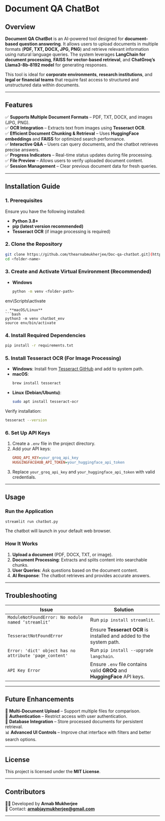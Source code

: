 # **Document QA ChatBot**  

## **Overview**  

**Document QA ChatBot** is an AI-powered tool designed for **document-based question answering**. It allows users to upload documents in multiple formats (**PDF, TXT, DOCX, JPG, PNG**) and retrieve relevant information using natural language queries. The system leverages **LangChain for document processing**, **FAISS for vector-based retrieval**, and **ChatGroq’s Llama3-8b-8192 model** for generating responses.  

This tool is ideal for **corporate environments**, **research institutions**, and **legal or financial teams** that require fast access to structured and unstructured data within documents.  

---

## **Features**  

✅ **Supports Multiple Document Formats** – PDF, TXT, DOCX, and images (JPG, PNG).  
✅ **OCR Integration** – Extracts text from images using **Tesseract OCR**.  
✅ **Efficient Document Chunking & Retrieval** – Uses **HuggingFace embeddings** and **FAISS** for optimized search performance.  
✅ **Interactive Q&A** – Users can query documents, and the chatbot retrieves precise answers.  
✅ **Progress Indicators** – Real-time status updates during file processing.  
✅ **File Preview** – Allows users to verify uploaded document content.  
✅ **Session Management** – Clear previous document data for fresh queries.  

---

## **Installation Guide**  

### **1. Prerequisites**  
Ensure you have the following installed:  

- **Python 3.8+**  
- **pip (latest version recommended)**  
- **Tesseract OCR** (if image processing is required)  

### **2. Clone the Repository**  
```bash
git clone https://github.com/thearnabmukherjee/Doc-qa-chatbot.git](https://github.com/thearnabmukherjee/Doc_QA__Chatbot-.git
cd <folder-name>
```

### **3. Create and Activate Virtual Environment (Recommended)**  

- **Windows**  
  ```bash
  python -m venv <folder-path>
env\Scripts\activate
  ```
- **macOS/Linux**  
  ```bash
  python3 -m venv chatbot_env
  source env/bin/activate
  ```

### **4. Install Required Dependencies**  
```bash
pip install -r requirements.txt
```

### **5. Install Tesseract OCR (For Image Processing)**  

- **Windows**: Install from [Tesseract GitHub](https://github.com/UB-Mannheim/tesseract/wiki) and add to system path.  
- **macOS**:  
  ```bash
  brew install tesseract
  ```
- **Linux (Debian/Ubuntu)**:  
  ```bash
  sudo apt install tesseract-ocr
  ```

Verify installation:  
```bash
tesseract --version
```

### **6. Set Up API Keys**  
1. Create a `.env` file in the project directory.  
2. Add your API keys:  
   ```ini
   GROQ_API_KEY=your_groq_api_key
   HUGGINGFACEHUB_API_TOKEN=your_huggingface_api_token
   ```
3. Replace `your_groq_api_key` and `your_huggingface_api_token` with valid credentials.  

---

## **Usage**  

### **Run the Application**  
```bash
streamlit run chatbot.py
```
The chatbot will launch in your default web browser.  

### **How It Works**  

1. **Upload a document** (PDF, DOCX, TXT, or image).  
2. **Document Processing**: Extracts and splits content into searchable chunks.  
3. **User Queries**: Ask questions based on the document content.  
4. **AI Response**: The chatbot retrieves and provides accurate answers.  

---

## **Troubleshooting**  

| **Issue** | **Solution** |
|-----------|-------------|
| `ModuleNotFoundError: No module named ‘streamlit’` | Run `pip install streamlit`. |
| `TesseractNotFoundError` | Ensure **Tesseract OCR** is installed and added to the system path. |
| `Error: 'dict' object has no attribute 'page_content'` | Run `pip install --upgrade langchain`. |
| `API Key Error` | Ensure `.env` file contains valid **GROQ** and **HuggingFace** API keys. |

---

## **Future Enhancements**  

🚀 **Multi-Document Upload** – Support multiple files for comparison.  
🔐 **Authentication** – Restrict access with user authentication.  
💾 **Database Integration** – Store processed documents for persistent retrieval.  
📊 **Advanced UI Controls** – Improve chat interface with filters and better search options.  

---

## **License**  

This project is licensed under the **MIT License**.  

---

## **Contributors**  

👨‍💻 Developed by **Arnab Mukherjee**  
📧 Contact: **arnabjaymukherjee@gmail.com**  

---

